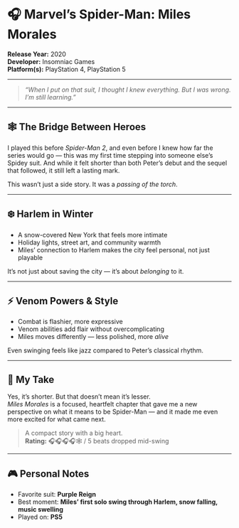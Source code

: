 # 🎧 Marvel’s Spider-Man: Miles Morales

**Release Year:** 2020  
**Developer:** Insomniac Games  
**Platform(s):** PlayStation 4, PlayStation 5  

---

> _“When I put on that suit, I thought I knew everything. But I was wrong. I’m still learning.”_

---

## 🕸️ The Bridge Between Heroes

I played this before *Spider-Man 2*, and even before I knew how far the series would go — this was my first time stepping into someone else’s Spidey suit. And while it felt shorter than both Peter’s debut and the sequel that followed, it still left a lasting mark.

This wasn’t just a side story. It was a *passing of the torch*.

---

## ❄️ Harlem in Winter

- A snow-covered New York that feels more intimate  
- Holiday lights, street art, and community warmth  
- Miles’ connection to Harlem makes the city feel personal, not just playable  

It’s not just about saving the city — it’s about *belonging* to it.

---

## ⚡ Venom Powers & Style

- Combat is flashier, more expressive  
- Venom abilities add flair without overcomplicating  
- Miles moves differently — less polished, more *alive*  

Even swinging feels like jazz compared to Peter’s classical rhythm.

---

## 🧠 My Take

Yes, it’s shorter. But that doesn’t mean it’s lesser.  
*Miles Morales* is a focused, heartfelt chapter that gave me a new perspective on what it means to be Spider-Man — and it made me even more excited for what came next.

> A compact story with a big heart.  
**Rating:** 🎧🎧🎧🎧🕸️ / 5 beats dropped mid-swing

---

## 🎮 Personal Notes
  
- Favorite suit: **Purple Reign**  
- Best moment: **Miles’ first solo swing through Harlem, snow falling, music swelling**  
- Played on: **PS5**
